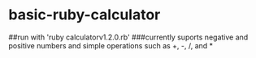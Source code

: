 # basic-ruby-calculator
##run with 'ruby calculatorv1.2.0.rb'
###currently suports negative and positive numbers and simple operations such as +, -, /, and *

